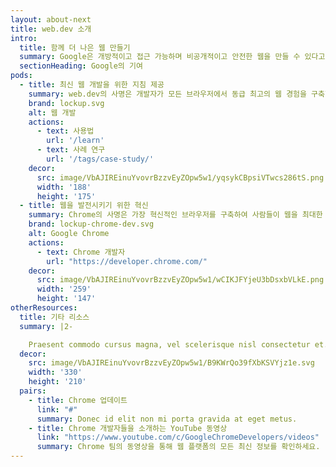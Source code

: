 ```yaml
---
layout: about-next
title: web.dev 소개
intro:
  title: 함께 더 나은 웹 만들기
  summary: Google은 개방적이고 접근 가능하며 비공개적이고 안전한 웹을 만들 수 있다고 믿습니다. 우리는 개발자가 최신 기술을 활용하여 모두를 위한 놀라운 사용자 경험을 구축할 수 있도록 돕고자 합니다.
  sectionHeading: Google의 기여
pods:
  - title: 최신 웹 개발을 위한 지침 제공
    summary: web.dev의 사명은 개발자가 모든 브라우저에서 동급 최고의 웹 경험을 구축할 수 있도록 돕는 것입니다.
    brand: lockup.svg
    alt: 웹 개발
    actions:
      - text: 사용법
        url: '/learn'
      - text: 사례 연구
        url: '/tags/case-study/'
    decor:
      src: image/VbAJIREinuYvovrBzzvEyZOpw5w1/yqsykCBpsiVTwcs286tS.png
      width: '188'
      height: '175'
  - title: 웹을 발전시키기 위한 혁신
    summary: Chrome의 사명은 가장 혁신적인 브라우저를 구축하여 사람들이 웹을 최대한 활용할 수 있도록 돕는 것입니다.
    brand: lockup-chrome-dev.svg
    alt: Google Chrome
    actions:
      - text: Chrome 개발자
        url: "https://developer.chrome.com/"
    decor:
      src: image/VbAJIREinuYvovrBzzvEyZOpw5w1/wCIKJFYjeU3bDsxbVLkE.png
      width: '259'
      height: '147'
otherResources:
  title: 기타 리소스
  summary: |2-

    Praesent commodo cursus magna, vel scelerisque nisl consectetur et. Curabitur blandit tempus porttitor.
  decor:
    src: image/VbAJIREinuYvovrBzzvEyZOpw5w1/B9KWrQo39fXbKSVYjz1e.svg
    width: '330'
    height: '210'
  pairs:
    - title: Chrome 업데이트
      link: "#"
      summary: Donec id elit non mi porta gravida at eget metus.
    - title: Chrome 개발자들을 소개하는 YouTube 동영상
      link: "https://www.youtube.com/c/GoogleChromeDevelopers/videos"
      summary: Chrome 팀의 동영상을 통해 웹 플랫폼의 모든 최신 정보를 확인하세요.
---
```

